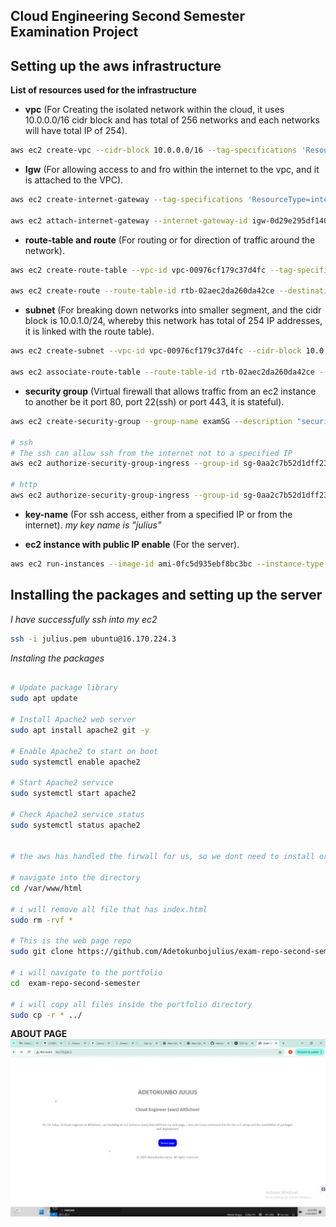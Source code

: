## **Cloud Engineering Second Semester Examination Project**

<!-- _This Exam uses the Modern Approach (AWS)_ -->

## **Setting up the aws infrastructure**

**List of resources used for the infrastructure**

- **vpc** (For Creating the isolated network within the cloud, it uses 10.0.0.0/16 cidr block and has total of 256 networks and each networks will have total IP of 254).

```bash
aws ec2 create-vpc --cidr-block 10.0.0.0/16 --tag-specifications 'ResourceType=vpc, Tags=[{Key=Name, Value=MyVPC}]'
```

- **Igw** (For allowing access to and fro within the internet to the vpc, and it is attached to the VPC).

```bash
aws ec2 create-internet-gateway --tag-specifications 'ResourceType=internet-gateway, Tags=[{Key=Name, Value=MyIGW}]'

aws ec2 attach-internet-gateway --internet-gateway-id igw-0d29e295df140798f --vpc-id vpc-00976cf179c37d4fc
```

- **route-table and route** (For routing or for direction of traffic around the network).

```bash
aws ec2 create-route-table --vpc-id vpc-00976cf179c37d4fc --tag-specification 'ResourceType=route-table, Tags=[{Key=Name, Value=MyPublicRouteTable}]'

aws ec2 create-route --route-table-id rtb-02aec2da260da42ce --destination-cidr-block 0.0.0.0/0 --gateway-id igw-0d29e295df140798f
```

- **subnet** (For breaking down networks into smaller segment, and the cidr block is 10.0.1.0/24, whereby this network has total of 254 IP addresses, it is linked with the route table).

```bash
aws ec2 create-subnet --vpc-id vpc-00976cf179c37d4fc --cidr-block 10.0.1.0/24 --region us-east-1 --tag-specification

aws ec2 associate-route-table --route-table-id rtb-02aec2da260da42ce --subnet-id subnet-0130bb2b3a6b76ab1 --region us-east-1
```

- **security group** (Virtual firewall that allows traffic from an ec2 instance to another be it port 80, port 22(ssh) or port 443, it is stateful).

```bash
aws ec2 create-security-group --group-name examSG --description "security group for ec2 instances" --vpc-id vpc-00976cf179c37d4fc

# ssh
# The ssh can allow ssh from the internet not to a specified IP
aws ec2 authorize-security-group-ingress --group-id sg-0aa2c7b52d1dff232 --protocol tcp --port 22 --cidr 0.0.0.0/0

# http
aws ec2 authorize-security-group-ingress --group-id sg-0aa2c7b52d1dff232 --protocol tcp --port 80 --cidr 0.0.0.0/0
```

- **key-name** (For ssh access, either from a specified IP or from the internet).
*my key name is "julius"*

- **ec2 instance with public IP enable** (For the server).

```bash
aws ec2 run-instances --image-id ami-0fc5d935ebf8bc3bc --instance-type t2.micro --key-name julius --subnet-id subnet-0130bb2b3a6b76ab1 --security-group-ids sg-0aa2c7b52d1dff232 --associate-public-ip-address --tag-specifications 'ResourceType=instance,Tags=[{Key=Name,Value=MyServer}]' 
```

## **Installing the packages and setting up the server**

_I have successfully ssh into my ec2_

```bash
ssh -i julius.pem ubuntu@16.170.224.3
```

_Instaling the packages_

```bash

# Update package library
sudo apt update

# Install Apache2 web server
sudo apt install apache2 git -y

# Enable Apache2 to start on boot
sudo systemctl enable apache2

# Start Apache2 service
sudo systemctl start apache2

# Check Apache2 service status
sudo systemctl status apache2


# the aws has handled the firwall for us, so we dont need to install or enable ufw

# navigate into the directory
cd /var/www/html 

# i will remove all file that has index.html
sudo rm -rvf *

# This is the web page repo
sudo git clone https://github.com/Adetokunbojulius/exam-repo-second-semester.git

# i will navigate to the portfolio
cd  exam-repo-second-semester

# i will copy all files inside the portfolio directory
sudo cp -r * ../
```

**ABOUT PAGE**
![AboutMe](./Exam-Screenshot.jpg)

<!-- ## **Using Ansible to install packages and deploy the git repo into the ec2 server**

## **The inventory**
**It takes in the IP address for the host, and ssh into the ec2 instance using the private key**
```yml
webservers:
  hosts:
    52.90.76.179:
      ansible_user: ubuntu
      ansible_ssh_private_key_file: /home/omokaro/AwsKey
```

## **The webserver role and default varaibles**

**The default variables**
```yml
---
# defaults file for webserver
# This file contains default variables for the webserver role.
# You can override these variables in your playbook or inventory files.
webserver_packages:
  - apache2
  - git

apache_service_name: apache2
apache_service: 
  name: "{{ apache_service_name }}"
  state: started
  enabled: true  
```

**The webserver role task**
```yml
---
# tasks file for webserver
- name: Update apt cache
  apt:
    update_cache: yes
  when: ansible_os_family == "Debian"

  # Ensure the apt cache is updated before installing packages
  # This task is only run on Debian-based systems
  # such as Ubuntu, which is common for web servers.
  # This task is idempotent, meaning it will not run if the cache is already up to date.

- name: Install web server & packages
  apt:
    name: "{{ item }}"
    state: present
    update_cache: yes
  with_items: "{{ webserver_packages }}"
  loop:
    - "{{ webserver_packages }}"

- name: Ensure Apache is running
  service:
    name: "{{ apache_service_name }}"
```


## **The git repo role and default variables**

**The default variables**
```yml
---
# defaults file for git-repo
my_git_repo: 'https://github.com/omokarogabriel/portfolio.git'
my_git_dest: '/var/www/html/portfolio'
my_git_version: 'main'
my_git_update: yes
my_git_force: yes
my_new_dest: '/var/www/html'
```

**The git repo role task**
```yml
---
# tasks file for git-repo
- name: Ensure git is installed
  apt:
    name: git
    state: present
  become: true


- name: Clone or update web application repo
  git:
    repo: '{{ my_git_repo }}'
    dest: '{{ my_git_dest }}'
    version: '{{ my_git_version }}'
    update: '{{ my_git_update }}'
    force: '{{ my_git_force }}'

- name: Ensure the web application directory and contents have correct permissions
  file:
    path: '{{ my_git_dest }}'
    state: directory
    recurse: yes
    mode: '0755'
    owner: ubuntu
    group: ubuntu
  become: true

- name: Move contents from portfolio to html
  shell: mv {{ my_git_dest }}/* {{ my_new_dest }}
  args:
    removes: '{{ my_git_dest }}'
  become: true


- name: Remove empty portfolio directory
  file:
    path: '{{ my_git_dest }}'
    state: absent
  become: true
```


## **The playbook**
**It runs all the tasks in the role**
```yml
---
- name: Apply webserver role on webservers and deploy git repository
  hosts: webservers
  become: yes
  roles:
    - webserver
    - git-repo
``` -->



<!-- ### **Below is the repo to the Ansible file**
*[ansible file repo](https://github.com/omokarogabriel/my-first-static-inv-ansible)* -->

<!-- ### **Below is the github repo link**
*[github repo](https://github.com/omokarogabriel/portfolio)* -->

<!-- paste the ip address in the browser -->
<!-- *The IP address where the web page is hosted*
- 52.90.76.179 -->

<!-- image of my web page -->

<!-- ```html
<img src="./exam.png" alt="Diagram" width="400" />
``` -->
<!-- **HOME PAGE**
![MyHome](./home.png) -->

<!-- **ABOUT PAGE**
![MyImage](./about.png) -->

<!-- **PROJECT PAGE**
![MyProjects](./projects.png) -->

<!-- **SERVICE PAGE**
![MyServices](./services.png) -->

<!-- **CONTACT PAGE**
![MyContact](./contact.png) -->
